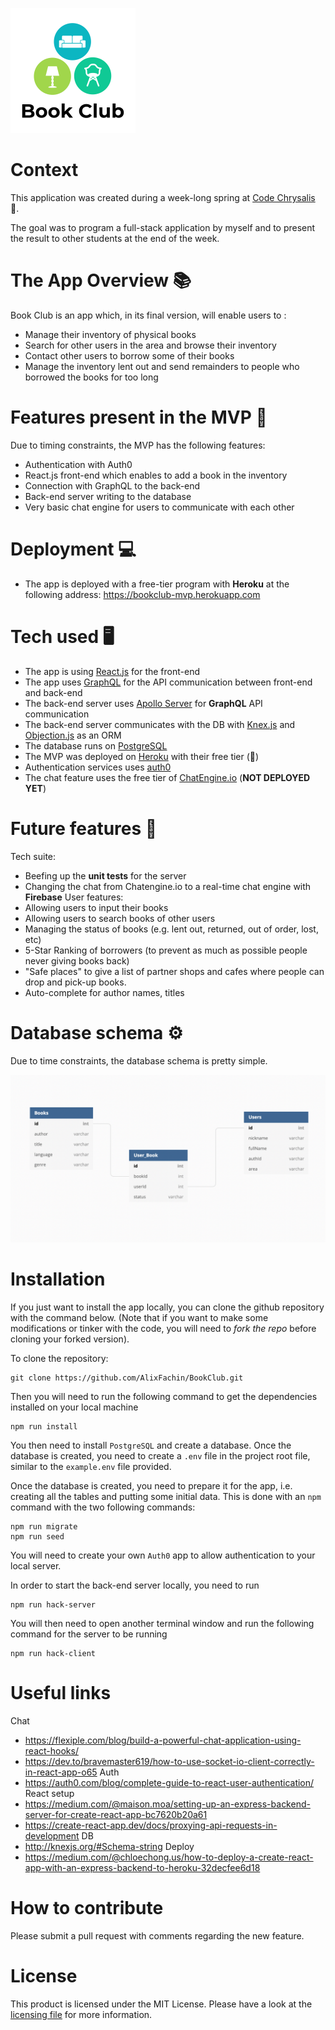 ![Book Club Logo](./BookClub_logo.png)

# Context
This application was created during a week-long spring at [Code Chrysalis](https://www.codechrysalis.io) 🦋.

The goal was to program a full-stack application by myself and to present the result to other students at the end of the week.

# The App Overview 📚
Book Club is an app which, in its final version, will enable users to :
* Manage their inventory of physical books 
* Search for other users in the area and browse their inventory 
* Contact other users to borrow some of their books 
* Manage the inventory lent out and send remainders to people who borrowed the books for too long 

# Features present in the MVP 👀
Due to timing constraints, the MVP has the following features:
* Authentication with Auth0
* React.js front-end which enables to add a book in the inventory
* Connection with GraphQL to the back-end
* Back-end server writing to the database
* Very basic chat engine for users to communicate with each other

# Deployment 💻
* The app is deployed with a free-tier program with **Heroku** at the following address: <https://bookclub-mvp.herokuapp.com>

# Tech used 🖥️
* The app is using [React.js](www.reactjs.org) for the front-end
* The app uses [GraphQL](https://graphql.org/) for the API communication between front-end and back-end
* The back-end server uses [Apollo Server](https://www.apollographql.com/docs/apollo-server/) for **GraphQL** API communication
* The back-end server communicates with the DB with [Knex.js](http://knexjs.org) and [Objection.js](https://vincit.github.io/objection.js/) as an ORM
* The database runs on [PostgreSQL](https://www.postgresql.org)
* The MVP was deployed on [Heroku](www.heroku.com) with their free tier (💸)
* Authentication services uses [auth0](https://auth0.com)
* The chat feature uses the free tier of [ChatEngine.io](https://www.chatengine.io) (**NOT DEPLOYED YET**)

# Future features 🤔
Tech suite:
  * Beefing up the **unit tests** for the server
  * Changing the chat from Chatengine.io to a real-time chat engine with **Firebase**
User features: 
  * Allowing users to input their books
  * Allowing users to search books of other users
  * Managing the status of books (e.g. lent out, returned, out of order, lost, etc)
  * 5-Star Ranking of borrowers (to prevent as much as possible people never giving books back)
  * "Safe places" to give a list of partner shops and cafes where people can drop and pick-up books.
  * Auto-complete for author names, titles

# Database schema ⚙️
Due to time constraints, the database schema is pretty simple.

![Database schema](BookClub_MVP_DBSchema.png)

# Installation 
If you just want to install the app locally, you can clone the github repository with the command below. (Note that if you want to make some modifications or tinker with the code, you will need to *fork the repo* before cloning your forked version).

To clone the repository:
```
git clone https://github.com/AlixFachin/BookClub.git
```
Then you will need to run the following command to get the dependencies installed on your local machine
```
npm run install
```
You then need to install `PostgreSQL` and create a database.
Once the database is created, you need to create a `.env` file in the project root file, similar to the `example.env` file provided.

Once the database is created, you need to prepare it for the app, i.e. creating all the tables and putting some initial data.
This is done with an `npm` command with the two following commands:
```
npm run migrate
npm run seed
```


You will need to create your own `Auth0` app to allow authentication to your local server.

In order to start the back-end server locally, you need to run 
```
npm run hack-server 
``` 
You will then need to open another terminal window and run the following command for the server to be running
```
npm run hack-client
```

# Useful links
Chat
* <https://flexiple.com/blog/build-a-powerful-chat-application-using-react-hooks/>
* <https://dev.to/bravemaster619/how-to-use-socket-io-client-correctly-in-react-app-o65>
Auth
* <https://auth0.com/blog/complete-guide-to-react-user-authentication/>
React setup
* <https://medium.com/@maison.moa/setting-up-an-express-backend-server-for-create-react-app-bc7620b20a61>
* <https://create-react-app.dev/docs/proxying-api-requests-in-development>
DB
* <http://knexjs.org/#Schema-string>
Deploy
* <https://medium.com/@chloechong.us/how-to-deploy-a-create-react-app-with-an-express-backend-to-heroku-32decfee6d18>

# How to contribute
Please submit a pull request with comments regarding the new feature.

# License
This product is licensed under the MIT License. Please have a look at the [licensing file](LICENSE.md) for more information.
